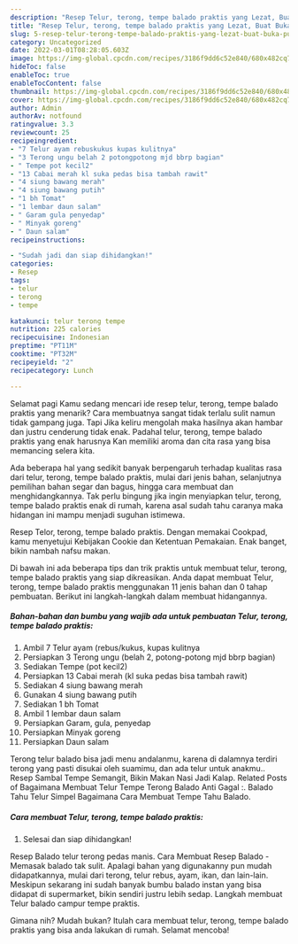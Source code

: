 ```yaml
---
description: "Resep Telur, terong, tempe balado praktis yang Lezat, Buat Buka Puasa Lezat"
title: "Resep Telur, terong, tempe balado praktis yang Lezat, Buat Buka Puasa Lezat"
slug: 5-resep-telur-terong-tempe-balado-praktis-yang-lezat-buat-buka-puasa-lezat
category: Uncategorized
date: 2022-03-01T08:28:05.603Z
image: https://img-global.cpcdn.com/recipes/3186f9dd6c52e840/680x482cq70/telur-terong-tempe-balado-praktis-foto-resep-utama.jpg
hideToc: false
enableToc: true
enableTocContent: false
thumbnail: https://img-global.cpcdn.com/recipes/3186f9dd6c52e840/680x482cq70/telur-terong-tempe-balado-praktis-foto-resep-utama.jpg
cover: https://img-global.cpcdn.com/recipes/3186f9dd6c52e840/680x482cq70/telur-terong-tempe-balado-praktis-foto-resep-utama.jpg
author: Admin
authorAv: notfound
ratingvalue: 3.3
reviewcount: 25
recipeingredient:
- "7 Telur ayam rebuskukus kupas kulitnya"
- "3 Terong ungu belah 2 potongpotong mjd bbrp bagian"
- " Tempe pot kecil2"
- "13 Cabai merah kl suka pedas bisa tambah rawit"
- "4 siung bawang merah"
- "4 siung bawang putih"
- "1 bh Tomat"
- "1 lembar daun salam"
- " Garam gula penyedap"
- " Minyak goreng"
- " Daun salam"
recipeinstructions:

- "Sudah jadi dan siap dihidangkan!"
categories:
- Resep
tags:
- telur
- terong
- tempe

katakunci: telur terong tempe 
nutrition: 225 calories
recipecuisine: Indonesian
preptime: "PT11M"
cooktime: "PT32M"
recipeyield: "2"
recipecategory: Lunch

---
```



Selamat pagi Kamu sedang mencari ide resep telur, terong, tempe balado praktis yang menarik? Cara membuatnya sangat tidak terlalu sulit namun tidak gampang juga. Tapi Jika keliru mengolah maka hasilnya akan hambar dan justru cenderung tidak enak. Padahal telur, terong, tempe balado praktis yang enak harusnya Kan memiliki aroma dan cita rasa yang bisa memancing selera kita.


Ada beberapa hal yang sedikit banyak berpengaruh terhadap kualitas rasa dari telur, terong, tempe balado praktis, mulai dari jenis bahan, selanjutnya pemilihan bahan segar dan bagus, hingga cara membuat dan menghidangkannya. Tak perlu bingung jika ingin menyiapkan telur, terong, tempe balado praktis enak di rumah, karena asal sudah tahu caranya maka hidangan ini mampu menjadi suguhan istimewa.

Resep Telor, terong, tempe balado praktis. Dengan memakai Cookpad, kamu menyetujui Kebijakan Cookie dan Ketentuan Pemakaian. Enak banget, bikin nambah nafsu makan.


Di bawah ini ada beberapa tips dan trik praktis untuk membuat telur, terong, tempe balado praktis yang siap dikreasikan. Anda dapat membuat Telur, terong, tempe balado praktis menggunakan 11 jenis bahan dan 0 tahap pembuatan. Berikut ini langkah-langkah dalam membuat hidangannya.

<!--inarticleads1-->

##### Bahan-bahan dan bumbu yang wajib ada untuk pembuatan Telur, terong, tempe balado praktis:

1. Ambil 7 Telur ayam (rebus/kukus, kupas kulitnya
1. Persiapkan 3 Terong ungu (belah 2, potong-potong mjd bbrp bagian)
1. Sediakan  Tempe (pot kecil2)
1. Persiapkan 13 Cabai merah (kl suka pedas bisa tambah rawit)
1. Sediakan 4 siung bawang merah
1. Gunakan 4 siung bawang putih
1. Sediakan 1 bh Tomat
1. Ambil 1 lembar daun salam
1. Persiapkan  Garam, gula, penyedap
1. Persiapkan  Minyak goreng
1. Persiapkan  Daun salam


Terong telur balado bisa jadi menu andalanmu, karena di dalamnya terdiri terong yang pasti disukai oleh suamimu, dan ada telur untuk anakmu.. Resep Sambal Tempe Semangit, Bikin Makan Nasi Jadi Kalap. Related Posts of Bagaimana Membuat Telur Tempe Terong Balado Anti Gagal :. Balado Tahu Telur Simpel Bagaimana Cara Membuat Tempe Tahu Balado. 

<!--inarticleads2-->

##### Cara membuat Telur, terong, tempe balado praktis:


1. Selesai dan siap dihidangkan!

Resep Balado telur terong pedas manis. Cara Membuat Resep Balado - Memasak balado tak sulit. Apalagi bahan yang digunakanny pun mudah didapatkannya, mulai dari terong, telur rebus, ayam, ikan, dan lain-lain. Meskipun sekarang ini sudah banyak bumbu balado instan yang bisa didapat di supermarket, bikin sendiri justru lebih sedap. Langkah membuat Telur balado campur tempe praktis. 

Gimana nih? Mudah bukan? Itulah cara membuat telur, terong, tempe balado praktis yang bisa anda lakukan di rumah. Selamat mencoba!
